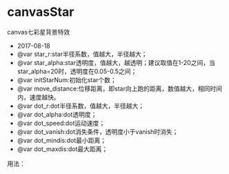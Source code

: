 # canvasStar

canvas七彩星背景特效



 * 2017-08-18
 * @var star_r:star半径系数，值越大，半径越大；
 * @var star_alpha:star透明度，值越大，越透明；建议取值在1-20之间，当star_alpha=20时，透明度在0.05-0.5之间；
 * @var initStarNum:初始化star个数； 
 * @var move_distance:位移距离，即star向上跑的距离，数值越大，相同时间内，速度越快。
 * @var dot_r:dot半径系数，值越大，半径越大；
 * @var dot_alpha:dot透明度；
 * @var dot_speed:dot运动速度；
 * @var dot_vanish:dot消失条件，透明度小于vanish时消失；
 * @var dot_mindis:dot最小距离；
 * @var dot_maxdis:dot最大距离；

用法：
<body>
	<canvas id="canvas"></canvas>
	<script src="js/canvasStar.js"></script>
	<script>
		new CanvasStar().init();
	</script>
</body>

